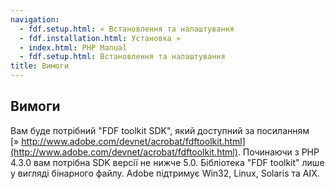 ```yaml
---
navigation:
  - fdf.setup.html: « Встановлення та налаштування
  - fdf.installation.html: Установка »
  - index.html: PHP Manual
  - fdf.setup.html: Встановлення та налаштування
title: Вимоги
---
```

## Вимоги

Вам буде потрібний "FDF toolkit SDK", який доступний за посиланням [» http://www.adobe.com/devnet/acrobat/fdftoolkit.html](http://www.adobe.com/devnet/acrobat/fdftoolkit.html). Починаючи з PHP 4.3.0 вам потрібна SDK версії не нижче 5.0. Бібліотека "FDF toolkit" лише у вигляді бінарного файлу. Adobe підтримує Win32, Linux, Solaris та AIX.

